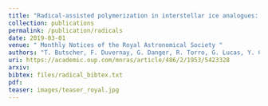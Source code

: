 ```yaml
---
title: "Radical-assisted polymerization in interstellar ice analogues: formyl radical and polyoxymethylene"
collection: publications
permalink: /publication/radicals
date: 2019-03-01
venue: " Monthly Notices of the Royal Astronomical Society "
authors: "T. Butscher, F. Duvernay, G. Danger, R. Torro, G. Lucas, Y. Carissan, D. Hagebaum-Reignier, T. Chiavassa"
uri: https://academic.oup.com/mnras/article/486/2/1953/5423328
arxiv: 
bibtex: files/radical_bibtex.txt
pdf: 
teaser: images/teaser_royal.jpg
---
```


